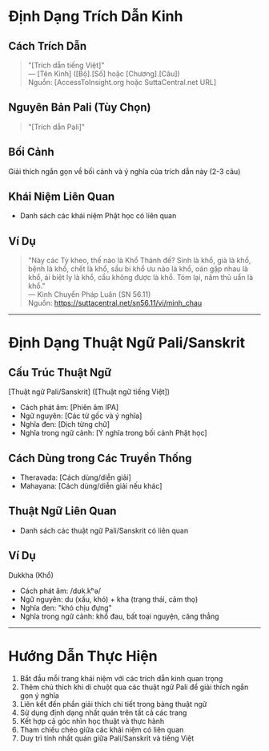 # Định Dạng Trích Dẫn Kinh

## Cách Trích Dẫn
> "[Trích dẫn tiếng Việt]"  
> — [Tên Kinh] ([Bộ].[Số] hoặc [Chương].[Câu])  
> Nguồn: [AccessToInsight.org hoặc SuttaCentral.net URL]

## Nguyên Bản Pali (Tùy Chọn)
> "[Trích dẫn Pali]"

## Bối Cảnh
Giải thích ngắn gọn về bối cảnh và ý nghĩa của trích dẫn này (2-3 câu)

## Khái Niệm Liên Quan
- Danh sách các khái niệm Phật học có liên quan

## Ví Dụ
> "Này các Tỳ kheo, thế nào là Khổ Thánh đế? Sinh là khổ, già là khổ, bệnh là khổ, chết là khổ, sầu bi khổ ưu não là khổ, oán gặp nhau là khổ, ái biệt ly là khổ, cầu không được là khổ. Tóm lại, năm thủ uẩn là khổ."  
> — Kinh Chuyển Pháp Luân (SN 56.11)  
> Nguồn: https://suttacentral.net/sn56.11/vi/minh_chau

---

# Định Dạng Thuật Ngữ Pali/Sanskrit

## Cấu Trúc Thuật Ngữ
[Thuật ngữ Pali/Sanskrit] ([Thuật ngữ tiếng Việt]) 
- Cách phát âm: [Phiên âm IPA]
- Ngữ nguyên: [Các từ gốc và ý nghĩa]
- Nghĩa đen: [Dịch từng chữ]
- Nghĩa trong ngữ cảnh: [Ý nghĩa trong bối cảnh Phật học]

## Cách Dùng trong Các Truyền Thống
- Theravada: [Cách dùng/diễn giải]
- Mahayana: [Cách dùng/diễn giải nếu khác]

## Thuật Ngữ Liên Quan
- Danh sách các thuật ngữ Pali/Sanskrit có liên quan

## Ví Dụ
Dukkha (Khổ)
- Cách phát âm: /dʊk.kʰə/
- Ngữ nguyên: du (xấu, khó) + kha (trạng thái, cảm thọ)
- Nghĩa đen: "khó chịu đựng"
- Nghĩa trong ngữ cảnh: khổ đau, bất toại nguyện, căng thẳng

---

# Hướng Dẫn Thực Hiện

1. Bắt đầu mỗi trang khái niệm với các trích dẫn kinh quan trọng
2. Thêm chú thích khi di chuột qua các thuật ngữ Pali để giải thích ngắn gọn ý nghĩa
3. Liên kết đến phần giải thích chi tiết trong bảng thuật ngữ
4. Sử dụng định dạng nhất quán trên tất cả các trang
5. Kết hợp cả góc nhìn học thuật và thực hành
6. Tham chiếu chéo giữa các khái niệm có liên quan
7. Duy trì tính nhất quán giữa Pali/Sanskrit và tiếng Việt
